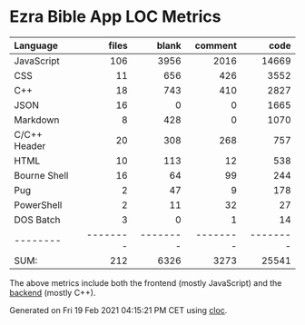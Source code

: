 # Ezra Bible App LOC Metrics

Language|files|blank|comment|code
:-------|-------:|-------:|-------:|-------:
JavaScript|106|3956|2016|14669
CSS|11|656|426|3552
C++|18|743|410|2827
JSON|16|0|0|1665
Markdown|8|428|0|1070
C/C++ Header|20|308|268|757
HTML|10|113|12|538
Bourne Shell|16|64|99|244
Pug|2|47|9|178
PowerShell|2|11|32|27
DOS Batch|3|0|1|14
--------|--------|--------|--------|--------
SUM:|212|6326|3273|25541

The above metrics include both the frontend (mostly JavaScript) and the [backend](https://github.com/ezra-project/node-sword-interface) (mostly C++).

Generated on Fri 19 Feb 2021 04:15:21 PM CET using [cloc](https://github.com/AlDanial/cloc).